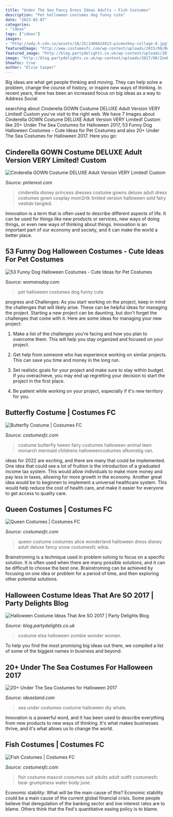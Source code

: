 ```yaml
---
title: "Under The Sea Fancy Dress Ideas Adults ~ Fish Costumes"
description: "Pet halloween costumes dog funny cute"
date: "2023-02-07"
categories:
- "ideas"
tags: ["ideas"]
images:
- "http://wdy.h-cdn.co/assets/16/25/1466624913-picmonkey-collage-8.jpg"
featuredImage: "http://www.costumesfc.com/wp-content/uploads/2015/08/Butterfly-Costume-Girl.jpg"
featured_image: "http://blog.partydelights.co.uk/wp-content/uploads/2017/08/Zombie-Elsa-Costume.png"
image: "http://blog.partydelights.co.uk/wp-content/uploads/2017/08/Zombie-Elsa-Costume.png"
ShowToc: true
author: "Elvie Casper"
---
```



Big ideas are what get people thinking and moving. They can help solve a problem, change the course of history, or inspire new ways of thinking. In recent years, there has been an increased focus on big ideas as a way to Address Social 

	

		
searching about Cinderella GOWN Costume DELUXE Adult Version VERY Limited! Custom you've visit to the right web. We have 7 Images about Cinderella GOWN Costume DELUXE Adult Version VERY Limited! Custom like 20+ Under The Sea Costumes for Halloween 2017, 53 Funny Dog Halloween Costumes - Cute Ideas for Pet Costumes and also 20+ Under The Sea Costumes for Halloween 2017. Here you go:
		
    
## Cinderella GOWN Costume DELUXE Adult Version VERY Limited! Custom

<img loading=lazy src="https://i.pinimg.com/originals/25/37/0d/25370dd326efbf09d8b19b0b74930d36.jpg" onerror="this.onerror=null;this.src='https://tse3.mm.bing.net/th?id=OIP.jJNrx4HXxhpQeE1qqvVNOwHaLH&amp;pid=15.1';" alt="Cinderella GOWN Costume DELUXE Adult Version VERY Limited! Custom">

_Source: pinterest.com_

>cinderella disney princess dresses costume gowns deluxe adult dress costumes gown cosplay mom2rtk limited version halloween sold fairy vestido tangled. 

	

Innovation is a term that is often used to describe different aspects of life. It can be used for things like new products or services, new ways of doing things, or even new ways of thinking about things. Innovation is an important part of our economy and society, and it can make the world a better place.

    
## 53 Funny Dog Halloween Costumes - Cute Ideas For Pet Costumes

<img loading=lazy src="http://wdy.h-cdn.co/assets/16/25/1466624913-picmonkey-collage-8.jpg" onerror="this.onerror=null;this.src='https://tse4.mm.bing.net/th?id=OIP.oDhh7oFkxJFNP2LalYlfYQHaDt&amp;pid=15.1';" alt="53 Funny Dog Halloween Costumes - Cute Ideas for Pet Costumes">

_Source: womansday.com_

>pet halloween costumes dog funny cute. 

	

progress and Challenges: As you start working on the project, keep in mind the challenges that will likely arise. These can be helpful ideas for managing the project.
Starting a new project can be daunting, but don't forget the challenges that come with it. Here are some ideas for managing your new project:
1. Make a list of the challenges you're facing and how you plan to overcome them. This will help you stay organized and focused on your project.

2. Get help from someone who has experience working on similar projects. This can save you time and money in the long run.

3. Set realistic goals for your project and make sure to stay within budget. If you overachieve, you may end up regretting your decision to start the project in the first place.

4. Be patient while working on your project, especially if it's new territory for you.

    
## Butterfly Costume | Costumes FC

<img loading=lazy src="http://www.costumesfc.com/wp-content/uploads/2015/08/Butterfly-Costume-Girl.jpg" onerror="this.onerror=null;this.src='https://tse4.mm.bing.net/th?id=OIP.Lb4MAh3Cy7Lq_P1ESA54IgHaKl&amp;pid=15.1';" alt="Butterfly Costume | Costumes FC">

_Source: costumesfc.com_

>costume butterfly tween fairy costumes halloween animal teen monarch mermaid childrens halloweencostumes afkomstig van. 

	

ideas for 2022 are exciting, and there are many that could be implemented. One idea that could see a lot of fruition is the introduction of a graduated income tax system. This would allow individuals to make more money and pay less in taxes, allowing for more growth in the economy. Another great idea would be to beginnen to implement a universal healthcare system. This would help reduce the cost of health care, and make it easier for everyone to get access to quality care.

    
## Queen Costumes | Costumes FC

<img loading=lazy src="http://www.costumesfc.com/wp-content/uploads/2014/11/Queen-Costume-Ideas.jpg" onerror="this.onerror=null;this.src='https://tse2.mm.bing.net/th?id=OIP.VS00tlZ1rTiZ_tnWr1x3rgHaKl&amp;pid=15.1';" alt="Queen Costumes | Costumes FC">

_Source: costumesfc.com_

>queen costume costumes alice wonderland halloween dress disney adult deluxe fancy snow costumesfc wikia. 

	

Brainstroming is a technique used in problem solving to focus on a specific solution. It is often used when there are many possible solutions, and it can be difficult to choose the best one. Brainstroming can be achieved by focusing on one idea or problem for a period of time, and then exploring other potential solutions.

    
## Halloween Costume Ideas That Are SO 2017 | Party Delights Blog

<img loading=lazy src="http://blog.partydelights.co.uk/wp-content/uploads/2017/08/Zombie-Elsa-Costume.png" onerror="this.onerror=null;this.src='https://tse1.mm.bing.net/th?id=OIP.EPMUGAHXZsJkpIgCZwsuuwHaMM&amp;pid=15.1';" alt="Halloween Costume Ideas That Are SO 2017 | Party Delights Blog">

_Source: blog.partydelights.co.uk_

>costume elsa halloween zombie wonder woman. 

	

To help you find the most promising big ideas out there, we compiled a list of some of the biggest names in business and beyond.

    
## 20+ Under The Sea Costumes For Halloween 2017

<img loading=lazy src="https://ideastand.com/wp-content/uploads/2017/09/sea-costume-diy/18-under-the-sea-costumes-costume-diy.jpg" onerror="this.onerror=null;this.src='https://tse4.mm.bing.net/th?id=OIP.zpt6dVHYPQCIa28n5Rr-HQHaHa&amp;pid=15.1';" alt="20+ Under The Sea Costumes for Halloween 2017">

_Source: ideastand.com_

>sea under costumes costume halloween diy whale. 

	

Innovation is a powerful word, and it has been used to describe everything from new products to new ways of thinking. It's what makes businesses thrive, and it's what allows us to change the world.

    
## Fish Costumes | Costumes FC

<img loading=lazy src="http://www.costumesfc.com/wp-content/uploads/2014/12/Fish-Costume.jpg" onerror="this.onerror=null;this.src='https://tse4.mm.bing.net/th?id=OIP.eXptubpBvnr5rzY7Hpu0BAHaL0&amp;pid=15.1';" alt="Fish Costumes | Costumes FC">

_Source: costumesfc.com_

>fish costume mascot costumes suit adults adult outfit costumesfc bear grumpiness water body june. 

	

Economic stability: What will be the main cause of this?
Economic stability could be a main cause of the current global financial crisis. Some people believe that deregulation of the banking sector and low interest rates are to blame. Others think that the Fed's quantitative easing policy is to blame.

